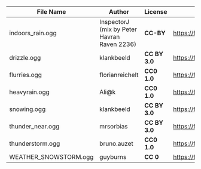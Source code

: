 | File Name        | Author   | License   | Link                            |
|------------------|----------|-----------|---------------------------------|
| indoors_rain.ogg | InspectorJ (mix by Peter Havran Raven 2236) | **CC-BY** | https://freesound.org/people/InspectorJ/sounds/346641/ |
| drizzle.ogg | klankbeeld | **CC BY 3.0** | https://freesound.org/people/klankbeeld/sounds/325442/ |
| flurries.ogg | florianreichelt | **CC0 1.0** | https://freesound.org/people/florianreichelt/sounds/453167/ |
| heavyrain.ogg | Ali@k | **CC0 1.0** | https://freesound.org/people/Ali@k/sounds/128907/ |
| snowing.ogg | klankbeeld | **CC BY 3.0** | https://freesound.org/people/klankbeeld/sounds/580316/ |
| thunder_near.ogg | mrsorbias | **CC BY 3.0** | https://freesound.org/people/mrsorbias/sounds/574687/ |
| thunderstorm.ogg | bruno.auzet | **CC0 1.0** | https://freesound.org/people/bruno.auzet/sounds/531041/ |
| WEATHER_SNOWSTORM.ogg | guyburns | **CC 0** | https://freesound.org/people/guyburns/sounds/473815/ |
